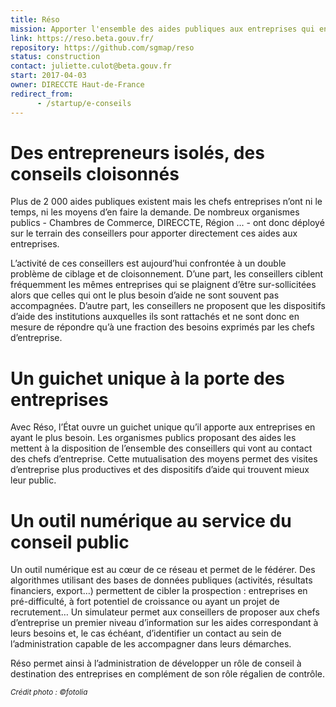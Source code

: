 ```yaml
---
title: Réso
mission: Apporter l'ensemble des aides publiques aux entreprises qui en ont besoin
link: https://reso.beta.gouv.fr/
repository: https://github.com/sgmap/reso
status: construction
contact: juliette.culot@beta.gouv.fr
start: 2017-04-03
owner: DIRECCTE Haut-de-France
redirect_from:
	  - /startup/e-conseils
---
```


Des entrepreneurs isolés, des conseils cloisonnés
=================================================

Plus de 2 000 aides publiques existent mais les chefs entreprises n’ont ni le temps, ni les moyens d’en faire la demande. De nombreux organismes publics - Chambres de Commerce, DIRECCTE, Région ... - ont donc déployé sur le terrain des conseillers pour apporter directement ces aides aux entreprises.


L’activité de ces conseillers est aujourd’hui confrontée à un double problème de ciblage et de cloisonnement. D’une part, les conseillers ciblent fréquemment les mêmes entreprises qui se plaignent d’être sur-sollicitées alors que celles qui ont le plus besoin d’aide ne sont souvent pas accompagnées. D’autre part, les conseillers ne proposent que les dispositifs d’aide des institutions auxquelles ils sont rattachés et ne sont donc en mesure de répondre qu’à une fraction des besoins exprimés par les chefs d’entreprise.


Un guichet unique à la porte des entreprises
============================================

Avec Réso, l’État ouvre un guichet unique qu’il apporte aux entreprises en ayant le plus besoin. Les organismes publics proposant des aides les mettent à la disposition de l’ensemble des conseillers qui vont au contact des chefs d’entreprise. Cette mutualisation des moyens permet des visites d’entreprise plus productives et des dispositifs d’aide qui trouvent mieux leur public.


Un outil numérique au service du conseil public
===============================================

Un outil numérique est au cœur de ce réseau et permet de le fédérer. Des algorithmes utilisant des bases de données publiques (activités, résultats financiers, export…) permettent de cibler la prospection : entreprises en pré-difficulté, à fort potentiel de croissance ou ayant un projet de recrutement… Un simulateur permet aux conseillers de proposer aux chefs d’entreprise un premier niveau d’information sur les aides correspondant à leurs besoins et, le cas échéant, d’identifier un contact au sein de l’administration capable de les accompagner dans leurs démarches.


Réso permet ainsi à l’administration de développer un rôle de conseil à destination des entreprises en complément de son rôle régalien de contrôle.

<sub>_Crédit photo : ©fotolia_</sub>
